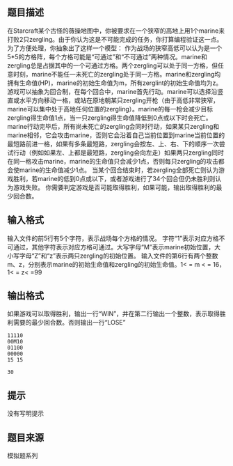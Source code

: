 


## 题目描述
在Starcraft某个古怪的薇操地图中，你被要求在一个狭窄的高地上用1个marine来打败2只zergling。由于你认为这是不可能完成的任务，你打算编程验证这一点。
为了方便处理，你抽象出了这样一个模型：
作为战场的狭窄高低可以认为是一个5*5的方格阵，每个方格可能是“可通过”和“不可通过”两种情况。marine和zergling总是占据其中的一个可通过方格。两个zergling可以处于同一方格，但任意时刻，marine不能任一未死亡的zergling处于同一方格。marine和zergling均拥有生命值(HP)，marine的初始生命值为m，所有zerglint的初始生命值均为z。
游戏可以抽象为回合制，在每个回合中，marine首先行动。marine可以选择沿竖直或水平方向移动一格，或站在原地朝某只zergling开枪（由于高低非常狭窄，marine可以集中处于高地任何位置的zergling）。marine的每一枪会减少目标zergling得生命值1点，当一只zergling得生命值降低到0点或以下时会死亡。
marine行动完毕后，所有尚未死亡的zergling会同时行动，如果某只zergling和marine相邻，它会攻击marine，否则它会沿着自己当前位置到marine当前位置的最短路前进一格，如果有多条最短路，zergling会按左、上、右、下的顺序一次尝试行动（例如如果左、上都是最短路，zergling会向左走）如果两只zergling同时在同一格攻击marine，marine的生命值只会减少1点，否则每只zergling的攻击都会使marine的生命值减少1点。
当某个回合结束时，若zergling全部死亡则认为游戏胜利，若marine的低到0点或以下，或者游戏进行了34个回合但仍未胜利则认为游戏失败。
你需要判定游戏是否可能取得胜利，如果可能，输出取得胜利的最少回合数。
## 输入格式
输入文件的前5行有5个字符，表示战场每个方格的情况。
字符“1”表示对应方格不可通过，其他字符表示对应方格可通过。大写字母“M”表示marine初始位置，大小写字母“Z”和“z”表示两只zergling的初始位置。
输入文件的第6行有两个整数m、z，分别表示marine的初始生命值和zergling的初始生命值。1< = m < = 16，1< = z< =99
## 输出格式
如果游戏可以取得胜利，输出一行“WIN”，并在第二行输出一个整数，表示取得胜利需要的最少回合数。否则输出一行“LOSE”

```input1zZ000 
11110 
00M10 
01100 
00000 
15 15 

```

```output1WIN 
30 
```

## 提示
没有写明提示
## 题目来源
模拟题系列


